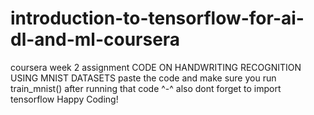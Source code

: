 # introduction-to-tensorflow-for-ai-dl-and-ml-coursera
coursera week 2 assignment
CODE ON HANDWRITING RECOGNITION USING MNIST DATASETS
paste the code and make sure you run train_mnist() after running that code ^-^
also dont forget to import tensorflow
Happy Coding!
